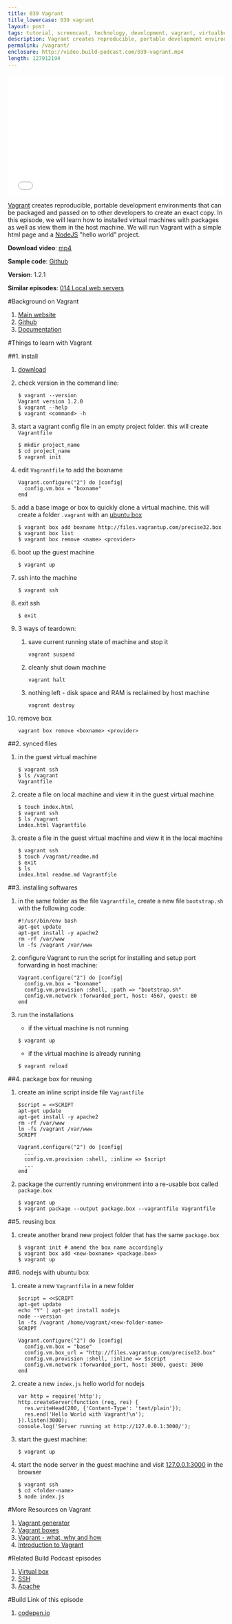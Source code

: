 ```yaml
---
title: 039 Vagrant
title_lowercase: 039 vagrant
layout: post
tags: tutorial, screencast, technology, development, vagrant, virtualbox, host, guest, environment
description: Vagrant creates reproducible, portable development environments that can be packaged and passed on to other developers to create an exact copy. In this episode, we will learn how to installed virtual machines with packages as well as view them in the host machine. We will run Vagrant with a simple html page and a NodeJS "hello world" project.
permalink: /vagrant/
enclosure: http://video.build-podcast.com/039-vagrant.mp4
length: 127912194
---
```


<div id="video"><iframe src="//player.vimeo.com/video/64392910" width="500" height="281" frameborder="0" webkitallowfullscreen mozallowfullscreen allowfullscreen></iframe></div>

[Vagrant](http://www.vagrantup.com/) creates reproducible, portable development environments that can be packaged and passed on to other developers to create an exact copy. In this episode, we will learn how to installed virtual machines with packages as well as view them in the host machine. We will run Vagrant with a simple html page and a [NodeJS](http://nodejs.org/) "hello world" project.

<p><strong>Download video</strong>: <a href="http://video.build-podcast.com/039-vagrant.mp4" download="build-podcast-039-vagrant.mp4">mp4</a></p>

**Sample code**: [Github](https://github.com/sayanee/build-podcast/tree/master/039-vagrant)

**Version**: 1.2.1

**Similar episodes**: [014 Local web servers](/local-web-servers/)

#Background on Vagrant

1. [Main website](http://www.vagrantup.com/)
2. [Github](https://github.com/mitchellh/vagrant)
3. [Documentation](http://docs.vagrantup.com/v2/)

#Things to learn with Vagrant

##1. install

1. [download](http://downloads.vagrantup.com/)
2. check version in the command line:

    ```
    $ vagrant --version
    Vagrant version 1.2.0
    $ vagrant --help
    $ vagrant <command> -h
    ```
1. start a vagrant config file in an empty project folder. this will create `Vagrantfile`

    ```
    $ mkdir project_name
    $ cd project_name
    $ vagrant init
    ```

1. edit `Vagrantfile` to add the boxname

    ```
    Vagrant.configure("2") do |config|
      config.vm.box = "boxname"
    end
    ```

1. add a base image or box to quickly clone a virtual machine. this will create a folder `.vagrant` with an [ubuntu box](http://www.vagrantbox.es/)

    ```
    $ vagrant box add boxname http://files.vagrantup.com/precise32.box
    $ vagrant box list
    $ vagrant box remove <name> <provider>
    ```

1. boot up the guest machine

    ```
    $ vagrant up
    ```

1. ssh into the machine

    ```
    $ vagrant ssh
    ```
1. exit ssh

    ```
    $ exit
    ```

1. 3 ways of teardown:
    1. save current running state of machine and stop it

        ```
        vagrant suspend
        ```
    1. cleanly shut down machine

        ```
        vagrant halt
        ```
    1. nothing left - disk space and RAM is reclaimed by host machine

        ```
        vagrant destroy
        ```
1. remove box

    ```
    vagrant box remove <boxname> <provider>
    ```


##2. synced files

1. in the guest virtual machine

    ```
    $ vagrant ssh
    $ ls /vagrant
    Vagrantfile
    ```

1. create a file on local machine and view it in the guest virtual machine

    ```
    $ touch index.html
    $ vagrant ssh
    $ ls /vagrant
    index.html Vagrantfile
    ```
1. create a file in the guest virtual machine and view it in the local machine

    ```
    $ vagrant ssh
    $ touch /vagrant/readme.md
    $ exit
    $ ls
    index.html readme.md Vagrantfile
    ```

##3. installing softwares

1. in the same folder as the file `Vagrantfile`, create a new file `bootstrap.sh` with the following code:

    ```
    #!/usr/bin/env bash
    apt-get update
    apt-get install -y apache2
    rm -rf /var/www
    ln -fs /vagrant /var/www
    ```
1. configure Vagrant to run the script for installing and setup port forwarding in host machine:

    ```
    Vagrant.configure("2") do |config|
      config.vm.box = "boxname"
      config.vm.provision :shell, :path => "bootstrap.sh"
      config.vm.network :forwarded_port, host: 4567, guest: 80
    end
    ```
1. run the installations
    - if the virtual machine is not running

    ```
    $ vagrant up
    ```
    - if the virtual machine is already running

    ```
    $ vagrant reload
    ```

##4. package box for reusing

1. create an inline script inside file `Vagrantfile`


    ```
    $script = <<SCRIPT
    apt-get update
    apt-get install -y apache2
    rm -rf /var/www
    ln -fs /vagrant /var/www
    SCRIPT

    Vagrant.configure("2") do |config|
      ...
      config.vm.provision :shell, :inline => $script
      ...
    end
    ```

1. package the currently running environment into a re-usable box called `package.box`

    ```
    $ vagrant up
    $ vagrant package --output package.box --vagrantfile Vagrantfile
    ```


##5. reusing box

1. create another brand new project folder that has the same `package.box`

    ```
    $ vagrant init # amend the box name accordingly
    $ vagrant box add <new-boxname> <package.box>
    $ vagrant up
    ```

##6. nodejs with ubuntu box

1.  create a new `Vagrantfile` in a new folder

    ```
    $script = <<SCRIPT
    apt-get update
    echo "Y" | apt-get install nodejs
    node --version
    ln -fs /vagrant /home/vagrant/<new-folder-name>
    SCRIPT

    Vagrant.configure("2") do |config|
      config.vm.box = "base"
      config.vm.box_url = "http://files.vagrantup.com/precise32.box"
      config.vm.provision :shell, :inline => $script
      config.vm.network :forwarded_port, host: 3000, guest: 3000
    end
    ```
1. create a new `index.js` hello world for nodejs

    ```
    var http = require('http');
    http.createServer(function (req, res) {
      res.writeHead(200, {'Content-Type': 'text/plain'});
      res.end('Hello World with Vagrant!\n');
    }).listen(3000);
    console.log('Server running at http://127.0.0.1:3000/');
    ```
1. start the guest machine:

    ```
    $ vagrant up
    ```

1. start the node server in the guest machine and visit [127.0.0.1:3000](http://127.0.0.1:3000) in the browser

    ```
    $ vagrant ssh
    $ cd <folder-name>
    $ node index.js
    ```


#More Resources on Vagrant
1. [Vagrant generator](http://rove.io/)
1. [Vagrant boxes](http://www.vagrantbox.es/)
1. [Vagrant - what, why and how](http://net.tutsplus.com/tutorials/php/vagrant-what-why-and-how/)
2. [Introduction to Vagrant](http://www.slideshare.net/salizzar/introduction-to-vagrant)

#Related Build Podcast episodes
1. [Virtual box](http://build-podcast.com/virtualbox/)
2. [SSH](http://build-podcast.com/ssh/)
3. [Apache](http://build-podcast.com/apache/)

#Build Link of this episode

1. [codepen.io](http://codepen.io/)
